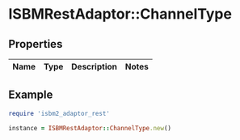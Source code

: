 # ISBMRestAdaptor::ChannelType

## Properties

| Name | Type | Description | Notes |
| ---- | ---- | ----------- | ----- |

## Example

```ruby
require 'isbm2_adaptor_rest'

instance = ISBMRestAdaptor::ChannelType.new()
```

